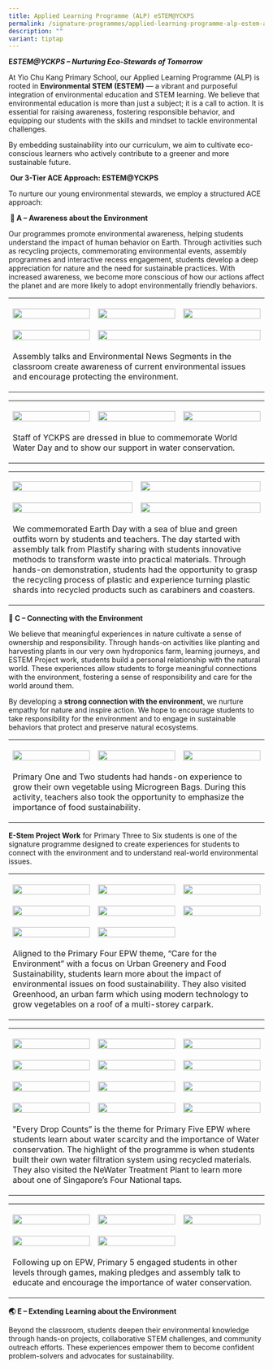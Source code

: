 ```yaml
---
title: Applied Learning Programme (ALP) eSTEM@YCKPS
permalink: /signature-programmes/applied-learning-programme-alp-estem-at-yckps/
description: ""
variant: tiptap
---
```

<p><strong>E<em>STEM@YCKPS – Nurturing Eco-Stewards of Tomorrow</em></strong>
</p>
<p>At Yio Chu Kang Primary School, our Applied Learning Programme (ALP) is
rooted in <strong>Environmental STEM (ESTEM)</strong> — a vibrant and purposeful
integration of environmental education and STEM learning. We believe that
environmental education is more than just a subject; it is a call to action.
It is essential for raising awareness, fostering responsible behavior,
and equipping our students with the skills and mindset to tackle environmental
challenges.</p>
<p>By embedding sustainability into our curriculum, we aim to cultivate eco-conscious
learners who actively contribute to a greener and more sustainable future.</p>
<p><strong>&nbsp;Our 3-Tier ACE Approach: ESTEM@YCKPS</strong>
</p>
<p>To nurture our young environmental stewards, we employ a structured ACE
approach:</p>
<p><strong>&nbsp;🌱 A – Awareness about the Environment</strong>
</p>
<p>Our programmes promote environmental awareness, helping students understand
the impact of human behavior on Earth. Through activities such as recycling
projects, commemorating environmental events, assembly programmes and interactive
recess engagement, students develop a deep appreciation for nature and
the need for sustainable practices. With increased awareness, we become
more conscious of how our actions affect the planet and are more likely
to adopt environmentally friendly behaviors.</p>
<table style="minWidth: 75px">
<colgroup>
<col>
<col>
<col>
</colgroup>
<tbody>
<tr>
<th rowspan="1" colspan="1">
<p></p>
<div class="isomer-image-wrapper">
<img style="width: 100%" height="auto" width="100%" alt="" src="/images/2025 Website Pictures/ALP/Assembly_Talks_1.jpg">
</div>
</th>
<th rowspan="1" colspan="1">
<p></p>
<div class="isomer-image-wrapper">
<img style="width: 100%" height="auto" width="100%" alt="" src="/images/2025 Website Pictures/ALP/Assembly_Talks_2.jpg">
</div>
</th>
<th rowspan="1" colspan="1">
<p></p>
<div class="isomer-image-wrapper">
<img style="width: 100%" height="auto" width="100%" alt="" src="/images/2025 Website Pictures/ALP/Assenbly_Talks_6_jpg.jpg">
</div>
</th>
</tr>
<tr>
<td rowspan="1" colspan="1">
<p></p>
<div class="isomer-image-wrapper">
<img style="width: 100%" height="auto" width="100%" alt="" src="/images/2025 Website Pictures/ALP/Assenbly_Talks_4.jpg">
</div>
</td>
<td rowspan="1" colspan="2">
<p></p>
<div class="isomer-image-wrapper">
<img style="width: 100%" height="auto" width="100%" alt="" src="/images/2025 Website Pictures/ALP/Assenbly_Talks_5.jpg">
</div>
</td>
</tr>
<tr>
<td rowspan="1" colspan="3">
<p>Assembly talks and Environmental News Segments in the classroom create
awareness of current environmental issues and encourage protecting the
environment.</p>
</td>
</tr>
</tbody>
</table>
<table style="minWidth: 75px">
<colgroup>
<col>
<col>
<col>
</colgroup>
<tbody>
<tr>
<th rowspan="1" colspan="1">
<p></p>
<div class="isomer-image-wrapper">
<img style="width: 100%" height="auto" width="100%" alt="" src="/images/2025 Website Pictures/ALP/World_Water_Day_3.jpg">
</div>
</th>
<th rowspan="1" colspan="1">
<p></p>
<div class="isomer-image-wrapper">
<img style="width: 100%" height="auto" width="100%" alt="" src="/images/2025 Website Pictures/ALP/World_Water_Day_2.jpg">
</div>
</th>
<th rowspan="1" colspan="1">
<p></p>
<div class="isomer-image-wrapper">
<img style="width: 100%" height="auto" width="100%" alt="" src="/images/2025 Website Pictures/ALP/World_Water_Day_1.jpg">
</div>
</th>
</tr>
<tr>
<td rowspan="1" colspan="3">
<p>Staff of YCKPS are dressed in blue to commemorate World Water Day and
to show our support in water conservation.</p>
</td>
</tr>
</tbody>
</table>
<table style="minWidth: 50px">
<colgroup>
<col>
<col>
</colgroup>
<tbody>
<tr>
<td rowspan="1" colspan="1">
<p></p>
<div class="isomer-image-wrapper">
<img style="width: 100%" height="auto" width="100%" alt="" src="/images/2025 Website Pictures/ALP/Plastify_1.jpg">
</div>
</td>
<td rowspan="1" colspan="1">
<p></p>
<div class="isomer-image-wrapper">
<img style="width: 100%" height="auto" width="100%" alt="" src="/images/2025 Website Pictures/ALP/Plastify_2.jpg">
</div>
</td>
</tr>
<tr>
<td rowspan="1" colspan="1">
<p></p>
<div class="isomer-image-wrapper">
<img style="width: 100%" height="auto" width="100%" alt="" src="/images/2025 Website Pictures/ALP/Plastify_3.jpg">
</div>
</td>
<td rowspan="1" colspan="1">
<p></p>
<div class="isomer-image-wrapper">
<img style="width: 100%" height="auto" width="100%" alt="" src="/images/2025 Website Pictures/ALP/Plastify_4.jpg">
</div>
</td>
</tr>
<tr>
<td rowspan="1" colspan="2">
<p>We commemorated Earth Day with a sea of blue and green outfits worn by
students and teachers. The day started with assembly talk from Plastify
sharing with students innovative methods to transform waste into practical
materials. Through hands-on demonstration, students had the opportunity
to grasp the recycling process of plastic and experience turning plastic
shards into recycled products such as carabiners and coasters.&nbsp;</p>
</td>
</tr>
</tbody>
</table>
<p><strong>🌿 C – Connecting with the Environment</strong>
</p>
<p>We believe that meaningful experiences in nature cultivate a sense of
ownership and responsibility. Through hands-on activities like planting
and harvesting plants in our very own hydroponics farm, learning journeys,
and ESTEM Project work, students build a personal relationship with the
natural world. These experiences allow students to forge meaningful connections
with the environment, fostering a sense of responsibility and care for
the world around them.&nbsp;</p>
<p>By developing a <strong>strong connection with the environment</strong>,
we nurture empathy for nature and inspire action. We hope to encourage
students to take responsibility for the environment and to engage in sustainable
behaviors that protect and preserve natural ecosystems.</p>
<table style="minWidth: 75px">
<colgroup>
<col>
<col>
<col>
</colgroup>
<tbody>
<tr>
<th rowspan="1" colspan="1">
<p></p>
<div class="isomer-image-wrapper">
<img style="width: 100%" height="auto" width="100%" alt="" src="/images/2025 Website Pictures/ALP/Microgreens_1.jpg">
</div>
</th>
<th rowspan="1" colspan="1">
<p></p>
<div class="isomer-image-wrapper">
<img style="width: 100%" height="auto" width="100%" alt="" src="/images/2025 Website Pictures/ALP/Microgreens_2.jpg">
</div>
</th>
<th rowspan="1" colspan="1">
<p></p>
<div class="isomer-image-wrapper">
<img style="width: 100%" height="auto" width="100%" alt="" src="/images/2025 Website Pictures/ALP/Microgreens_3.jpg">
</div>
</th>
</tr>
<tr>
<td rowspan="1" colspan="3">
<p>Primary One and Two students had hands-on experience to grow their own
vegetable using Microgreen Bags. During this activity, teachers also took
the opportunity to emphasize the importance of food sustainability.</p>
</td>
</tr>
</tbody>
</table>
<p><strong>E-Stem Project Work</strong> for Primary Three to Six students
is one of the signature programme designed to create experiences for students
to connect with the environment and to understand real-world environmental
issues.</p>
<table style="minWidth: 75px">
<colgroup>
<col>
<col>
<col>
</colgroup>
<tbody>
<tr>
<th rowspan="1" colspan="1">
<p></p>
<div class="isomer-image-wrapper">
<img style="width: 100%" height="auto" width="100%" alt="" src="/images/2025 Website Pictures/ALP/P4_EPW_1.jpg">
</div>
</th>
<th rowspan="1" colspan="1">
<p></p>
<div class="isomer-image-wrapper">
<img style="width: 100%" height="auto" width="100%" alt="" src="/images/2025 Website Pictures/ALP/P4_EPW_2.jpg">
</div>
</th>
<th rowspan="1" colspan="1">
<p></p>
<div class="isomer-image-wrapper">
<img style="width: 100%" height="auto" width="100%" alt="" src="/images/2025 Website Pictures/ALP/P4_EPW_3.jpg">
</div>
</th>
</tr>
<tr>
<td rowspan="1" colspan="1">
<p></p>
<div class="isomer-image-wrapper">
<img style="width: 100%" height="auto" width="100%" alt="" src="/images/2025 Website Pictures/ALP/P4_EPW_4.jpg">
</div>
</td>
<td rowspan="1" colspan="1">
<p></p>
<div class="isomer-image-wrapper">
<img style="width: 100%" height="auto" width="100%" alt="" src="/images/2025 Website Pictures/ALP/P4_EPW_5.jpg">
</div>
</td>
<td rowspan="1" colspan="1">
<p></p>
<div class="isomer-image-wrapper">
<img style="width: 100%" height="auto" width="100%" alt="" src="/images/2025 Website Pictures/ALP/P4_EPW_6.jpg">
</div>
</td>
</tr>
<tr>
<td rowspan="1" colspan="1">
<p></p>
<div class="isomer-image-wrapper">
<img style="width: 100%" height="auto" width="100%" alt="" src="/images/2025 Website Pictures/ALP/P4_EPW_7.jpg">
</div>
</td>
<td rowspan="1" colspan="1">
<p></p>
<div class="isomer-image-wrapper">
<img style="width: 100%" height="auto" width="100%" alt="" src="/images/2025 Website Pictures/ALP/P4_EPW_8.jpg">
</div>
</td>
<td rowspan="1" colspan="1">
<p></p>
</td>
</tr>
<tr>
<td rowspan="1" colspan="3">
<p>Aligned to the Primary Four EPW theme, “Care for the Environment” with
a focus on Urban Greenery and Food Sustainability, students learn more
about the impact of environmental issues on food sustainability. They also
visited Greenhood, an urban farm which using modern technology to grow
vegetables on a roof of a multi-storey carpark.</p>
</td>
</tr>
</tbody>
</table>
<table style="minWidth: 75px">
<colgroup>
<col>
<col>
<col>
</colgroup>
<tbody>
<tr>
<th rowspan="1" colspan="1">
<p></p>
<div class="isomer-image-wrapper">
<img style="width: 100%" height="auto" width="100%" alt="" src="/images/2025 Website Pictures/ALP/P5_EPW_1.jpg">
</div>
</th>
<th rowspan="1" colspan="1">
<p></p>
<div class="isomer-image-wrapper">
<img style="width: 100%" height="auto" width="100%" alt="" src="/images/2025 Website Pictures/ALP/P5_EPW_2.jpg">
</div>
</th>
<th rowspan="1" colspan="1">
<p></p>
<div class="isomer-image-wrapper">
<img style="width: 100%" height="auto" width="100%" alt="" src="/images/2025 Website Pictures/ALP/P5_EPW_3.jpg">
</div>
</th>
</tr>
<tr>
<td rowspan="1" colspan="1">
<p></p>
<div class="isomer-image-wrapper">
<img style="width: 100%" height="auto" width="100%" alt="" src="/images/2025 Website Pictures/ALP/P5_EPW_4.jpg">
</div>
</td>
<td rowspan="1" colspan="1">
<p></p>
<div class="isomer-image-wrapper">
<img style="width: 100%" height="auto" width="100%" alt="" src="/images/2025 Website Pictures/ALP/P5_EPW_5.jpg">
</div>
</td>
<td rowspan="1" colspan="1">
<p></p>
<div class="isomer-image-wrapper">
<img style="width: 100%" height="auto" width="100%" alt="" src="/images/2025 Website Pictures/ALP/P5_EPW_6.jpg">
</div>
</td>
</tr>
<tr>
<td rowspan="1" colspan="1">
<p></p>
<div class="isomer-image-wrapper">
<img style="width: 100%" height="auto" width="100%" alt="" src="/images/2025 Website Pictures/ALP/P5_EPW_7.jpg">
</div>
</td>
<td rowspan="1" colspan="1">
<p></p>
<div class="isomer-image-wrapper">
<img style="width: 100%" height="auto" width="100%" alt="" src="/images/2025 Website Pictures/ALP/P5_EPW_8.jpg">
</div>
</td>
<td rowspan="1" colspan="1">
<p></p>
<div class="isomer-image-wrapper">
<img style="width: 100%" height="auto" width="100%" alt="" src="/images/2025 Website Pictures/ALP/P5_EPW_9.jpg">
</div>
</td>
</tr>
<tr>
<td rowspan="1" colspan="1">
<p></p>
<div class="isomer-image-wrapper">
<img style="width: 100%" height="auto" width="100%" alt="" src="/images/2025 Website Pictures/ALP/P5_EPW_10.jpg">
</div>
</td>
<td rowspan="1" colspan="1">
<p></p>
<div class="isomer-image-wrapper">
<img style="width: 100%" height="auto" width="100%" alt="" src="/images/2025 Website Pictures/ALP/P5_EPW_11.jpg">
</div>
</td>
<td rowspan="1" colspan="1">
<p></p>
<div class="isomer-image-wrapper">
<img style="width: 100%" height="auto" width="100%" alt="" src="/images/2025 Website Pictures/ALP/P5_EPW_12.jpg">
</div>
</td>
</tr>
<tr>
<td rowspan="1" colspan="3">
<p>"Every Drop Counts” is the theme for Primary Five EPW where students learn
about water scarcity and the importance of Water conservation. The highlight
of the programme is when students built their own water filtration system
using recycled materials. They also visited the NeWater Treatment Plant
to learn more about one of Singapore’s Four National taps.</p>
</td>
</tr>
</tbody>
</table>
<table style="minWidth: 75px">
<colgroup>
<col>
<col>
<col>
</colgroup>
<tbody>
<tr>
<th rowspan="1" colspan="1">
<p></p>
<div class="isomer-image-wrapper">
<img style="width: 100%" height="auto" width="100%" alt="" src="/images/2025 Website Pictures/ALP/Water_ambassador_1.jpg">
</div>
</th>
<th rowspan="1" colspan="1">
<p></p>
<div class="isomer-image-wrapper">
<img style="width: 100%" height="auto" width="100%" alt="" src="/images/2025 Website Pictures/ALP/Water_ambassador_2.jpg">
</div>
</th>
<th rowspan="1" colspan="1">
<p></p>
<div class="isomer-image-wrapper">
<img style="width: 100%" height="auto" width="100%" alt="" src="/images/2025 Website Pictures/ALP/Water_ambassador_3.jpg">
</div>
</th>
</tr>
<tr>
<td rowspan="1" colspan="1">
<p></p>
<div class="isomer-image-wrapper">
<img style="width: 100%" height="auto" width="100%" alt="" src="/images/2025 Website Pictures/ALP/Water_ambassador_4.jpg">
</div>
</td>
<td rowspan="1" colspan="1">
<p></p>
<div class="isomer-image-wrapper">
<img style="width: 100%" height="auto" width="100%" alt="" src="/images/2025 Website Pictures/ALP/Water_ambassador_5.jpg">
</div>
</td>
<td rowspan="1" colspan="1">
<p></p>
</td>
</tr>
<tr>
<td rowspan="1" colspan="3">
<p>Following up on EPW, Primary 5 engaged students in other levels through
games, making pledges and assembly talk to educate and encourage the importance
of water conservation.</p>
</td>
</tr>
</tbody>
</table>
<p><strong>🌏 E – Extending Learning about the Environment</strong>
</p>
<p>Beyond the classroom, students deepen their environmental knowledge through
hands-on projects, collaborative STEM challenges, and community outreach
efforts. These experiences empower them to become confident problem-solvers
and advocates for sustainability.</p>